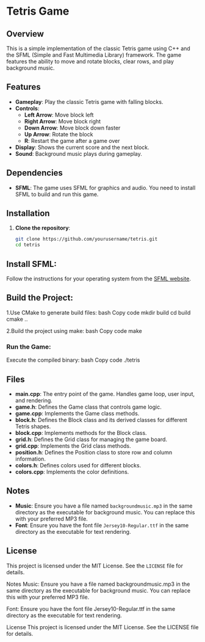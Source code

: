 
# Tetris Game

## Overview

This is a simple implementation of the classic Tetris game using C++ and the SFML (Simple and Fast Multimedia Library) framework. The game features the ability to move and rotate blocks, clear rows, and play background music.

## Features

- **Gameplay**: Play the classic Tetris game with falling blocks.
- **Controls**:
  - **Left Arrow**: Move block left
  - **Right Arrow**: Move block right
  - **Down Arrow**: Move block down faster
  - **Up Arrow**: Rotate the block
  - **R**: Restart the game after a game over
- **Display**: Shows the current score and the next block.
- **Sound**: Background music plays during gameplay.

## Dependencies

- **SFML**: The game uses SFML for graphics and audio. You need to install SFML to build and run this game.

## Installation

1. **Clone the repository**:
   ```bash
   git clone https://github.com/yourusername/tetris.git
   cd tetris
## Install SFML:

Follow the instructions for your operating system from the [SFML website](https://www.sfml-dev.org/download.php).

## Build the Project:

1.Use CMake to generate build files:
bash
Copy code
mkdir build
cd build
cmake ..

2.Build the project using make:
bash
Copy code
make

### Run the Game:

Execute the compiled binary:
bash
Copy code
./tetris

## Files

- **main.cpp**: The entry point of the game. Handles game loop, user input, and rendering.
- **game.h**: Defines the Game class that controls game logic.
- **game.cpp**: Implements the Game class methods.
- **block.h**: Defines the Block class and its derived classes for different Tetris shapes.
- **block.cpp**: Implements methods for the Block class.
- **grid.h**: Defines the Grid class for managing the game board.
- **grid.cpp**: Implements the Grid class methods.
- **position.h**: Defines the Position class to store row and column information.
- **colors.h**: Defines colors used for different blocks.
- **colors.cpp**: Implements the color definitions.

## Notes

- **Music**: Ensure you have a file named `backgroundmusic.mp3` in the same directory as the executable for background music. You can replace this with your preferred MP3 file.
- **Font**: Ensure you have the font file `Jersey10-Regular.ttf` in the same directory as the executable for text rendering.

## License

This project is licensed under the MIT License. See the `LICENSE` file for details.

Notes
Music: Ensure you have a file named backgroundmusic.mp3 in the same directory as the executable for background music. You can replace this with your preferred MP3 file.

Font: Ensure you have the font file Jersey10-Regular.ttf in the same directory as the executable for text rendering.

License
This project is licensed under the MIT License. See the LICENSE file for details.
